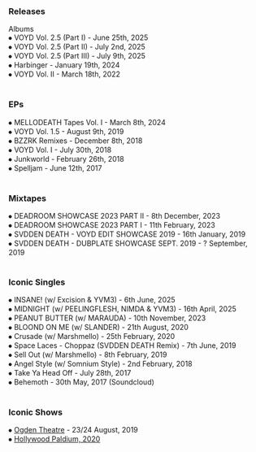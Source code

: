 ### Releases
Albums<br>
⦁	VOYD Vol. 2.5 (Part I) - June 25th, 2025<br>
⦁	VOYD Vol. 2.5 (Part II) - July 2nd, 2025<br>
⦁	VOYD Vol. 2.5 (Part III) - July 9th, 2025<br>
⦁	Harbinger - January 19th, 2024<br>
⦁	VOYD Vol. II - March 18th, 2022<br>
<br>
### EPs<br>
⦁	MELLODEATH Tapes Vol. I - March 8th, 2024<br>
⦁	VOYD Vol. 1.5 - August 9th, 2019<br>
⦁	BZZRK Remixes - December 8th, 2018<br>
⦁	VOYD Vol. I - July 30th, 2018<br>
⦁	Junkworld - February 26th, 2018<br>
⦁	Spelljam - June 12th, 2017<br>
<br>
### Mixtapes<br>
⦁	DEADROOM SHOWCASE 2023 PART II - 8th December, 2023<br>
⦁	DEADROOM SHOWCASE 2023 PART I - 11th February, 2023<br>
⦁	SVDDEN DEATH - VOYD EDIT SHOWCASE 2019 - 16th January, 2019<br>
⦁	SVDDEN DEATH - DUBPLATE SHOWCASE SEPT. 2019 - ? September, 2019<br>
<br>
### Iconic Singles<br>
⦁	INSANE! (w/ Excision & YVM3) - 6th June, 2025<br>
⦁	MIDNIGHT (w/ PEELINGFLESH, NIMDA & YVM3) - 16th April, 2025<br>
⦁	PEANUT BUTTER (w/ MARAUDA) - 10th November, 2023<br>
⦁	BLOOND ON ME (w/ SLANDER) - 21th August, 2020<br>
⦁	Crusade (w/ Marshmello) - 25th February, 2020<br>
⦁	Space Laces - Choppaz (SVDDEN DEATH Remix) - 7th June, 2019<br>
⦁	Sell Out (w/ Marshmello) - 8th February, 2019<br>
⦁	Angel Style (w/ Somnium Style) - 2nd February, 2018<br>
⦁	Take Ya Head Off - July 28th, 2017<br>
⦁	Behemoth - 30th May, 2017 (Soundcloud)<br>
<br>
### Iconic Shows
⦁	[Ogden Theatre](https://scontent-lhr8-1.xx.fbcdn.net/v/t39.30808-6/539652742_1311143483704648_3394880274185805702_n.jpg?_nc_cat=108&ccb=1-7&_nc_sid=aa7b47&_nc_ohc=LMUYG0GmgzMQ7kNvwHkzc5P&_nc_oc=AdnpAMV5AX9IXkKphtk1W5T711dl2GovWXizLYR1OSQIDExrhLZ6k8TLsyd0vWaCzO4&_nc_zt=23&_nc_ht=scontent-lhr8-1.xx&_nc_gid=AWnCWbtwjzqzCrj42WV_NQ&oh=00_Afb6NKkOLjRQlQOOYyF2aJM_FXT9usXg6muUP2PWQZrT6A&oe=68C5DC11) - 23/24 August, 2019 <br>
⦁	[Hollywood Paldium, 2020](https://www.instagram.com/p/B8mm_RGnpwx/)<br> 
